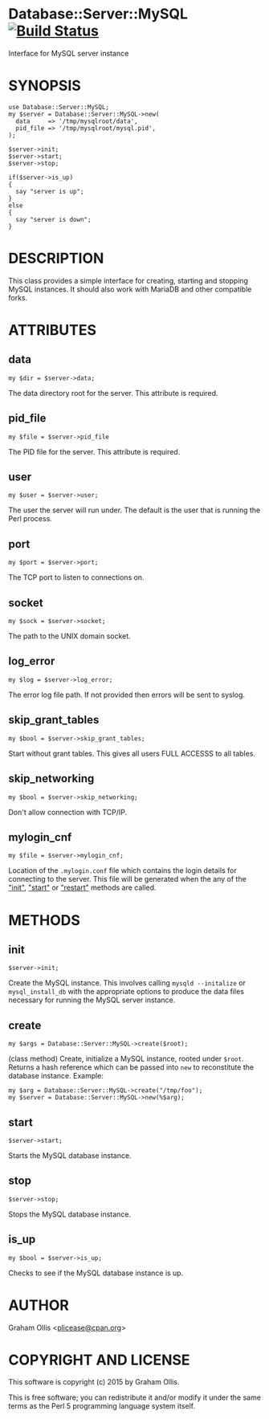 # Database::Server::MySQL [![Build Status](https://secure.travis-ci.org/plicease/Database-Server-MySQL.png)](http://travis-ci.org/plicease/Database-Server-MySQL)

Interface for MySQL server instance

# SYNOPSIS

    use Database::Server::MySQL;
    my $server = Database::Server::MySQL->new(
      data     => '/tmp/mysqlroot/data',
      pid_file => '/tmp/mysqlroot/mysql.pid',
    );
    
    $server->init;
    $server->start;
    $server->stop;
    
    if($server->is_up)
    {
      say "server is up";
    }
    else
    {
      say "server is down";
    }

# DESCRIPTION

This class provides a simple interface for creating,
starting and stopping MySQL instances.  It should also
work with MariaDB and other compatible forks.

# ATTRIBUTES

## data

    my $dir = $server->data;

The data directory root for the server.  This
attribute is required.

## pid\_file

    my $file = $server->pid_file

The PID file for the server.  This attribute
is required.

## user

    my $user = $server->user;

The user the server will run under.  The default is
the user that is running the Perl process.

## port

    my $port = $server->port;

The TCP port to listen to connections on.

## socket

    my $sock = $server->socket;

The path to the UNIX domain socket.

## log\_error

    my $log = $server->log_error;

The error log file path.  If not provided then
errors will be sent to syslog.

## skip\_grant\_tables

    my $bool = $server->skip_grant_tables;

Start without grant tables.  This gives all users FULL
ACCESSS to all tables.

## skip\_networking

    my $bool = $server->skip_networking;

Don't allow connection with TCP/IP.

## mylogin\_cnf

    my $file = $server->mylogin_cnf;

Location of the `.mylogin.conf` file which contains the login details for
connecting to the server.  This file will be generated when the any of
the ["init"](#init), ["start"](#start) or ["restart"](#restart) methods are called.

# METHODS

## init

    $server->init;

Create the MySQL instance.  This involves calling `mysqld --initalize` or
`mysql_install_db` with the appropriate options to produce the data files
necessary for running the MySQL server instance.

## create

    my $args = Database::Server::MySQL->create($root);

(class method)
Create, initialize a MySQL instance, rooted under `$root`.  Returns
a hash reference which can be passed into `new` to reconstitute the
database instance.  Example:

    my $arg = Database::Server::MySQL->create("/tmp/foo");
    my $server = Database::Server::MySQL->new(%$arg);

## start

    $server->start;

Starts the MySQL database instance.

## stop

    $server->stop;

Stops the MySQL database instance.

## is\_up

    my $bool = $server->is_up;

Checks to see if the MySQL database instance is up.

# AUTHOR

Graham Ollis &lt;plicease@cpan.org>

# COPYRIGHT AND LICENSE

This software is copyright (c) 2015 by Graham Ollis.

This is free software; you can redistribute it and/or modify it under
the same terms as the Perl 5 programming language system itself.
